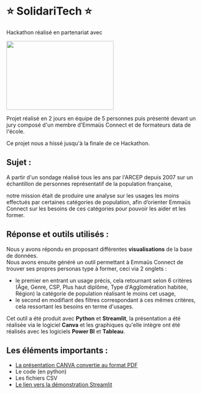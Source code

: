 # :star: SolidariTech :star:

Hackathon réalisé en partenariat avec

<img src="SRC/Logo_Emmaüs_Connect.png"  width="280" height="180">

Projet réalisé en 2 jours en équipe de 5 personnes puis présenté devant un jury composé d'un membre d'Emmaüs Connect et de formateurs data de l'école.

Ce projet nous a hissé jusqu'à la finale de ce Hackathon.


##
## Sujet :
A partir d'un sondage réalisé tous les ans par l'ARCEP depuis 2007 sur un échantillon de personnes représentatif de la population française,

notre mission était de produire une analyse sur les usages les moins effectués par certaines catégories de population, afin
d’orienter Emmaüs Connect sur les besoins de ces catégories pour pouvoir les aider et les former.

##
## Réponse et outils utilisés :
Nous y avons répondu en proposant différentes **visualisations** de la base de données.  
Nous avons ensuite généré un outil permettant à Emmaüs Connect de trouver ses propres personas type à former, ceci via 2 onglets : 

* le premier en entrant un usage précis, cela retournant selon 6 critères (Âge, Genre, CSP, Plus haut diplôme, Type d'Agglomération habitée, Région) la catégorie de population réalisant le moins cet usage,
* le second en modifiant des filtres correspondant à ces mêmes critères, cela ressortant les besoins en terme d'usages.

Cet outil a été produit avec **Python** et **Streamlit**, la présentation a été réalisée via le logiciel **Canva** et les graphiques qu'elle intègre ont été réalisés avec les logiciels **Power BI** et **Tableau**.

##
## Les éléments importants :
* [La présentation CANVA convertie au format PDF](https://github.com/Datalex0/SolidariTech/blob/960dc6ade9bf34b8e82d375a683065ddaabadd15/SRC/Pr%C3%A9sentation%20CANVA.pdf)
* Le code (en python)
* Les fichiers CSV
* [Le lien vers la démonstration Streamlit](https://solidaritech.streamlit.app/)

